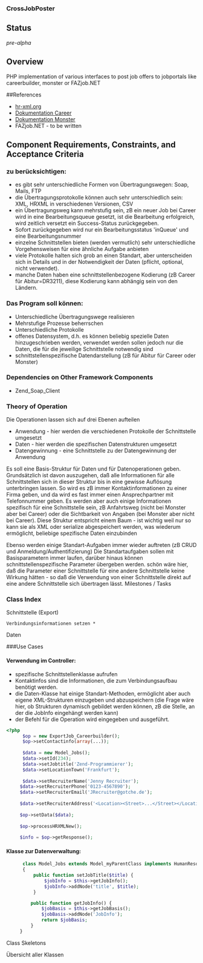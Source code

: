 ### CrossJobPoster

## Status

*pre-alpha*

## Overview

PHP implementation of various interfaces to post job offers to jobportals like careerbuilder, monster or FAZjob.NET

##References


* [hr-xml.org](http://hr-xml.org "HR-XML")
* [Dokumentation Career](http://dpi.careerbuilder.com/Site/Index.aspx "Careerbuilder Specs")
* [Dokumentation Monster](http://doc.monster.com/ "Monster Specs")
* FAZjob.NET - to be written

## Component Requirements, Constraints, and Acceptance Criteria

### zu berücksichtigen:

- es gibt sehr unterschiedliche Formen von Übertragungswegen: Soap, Mails, FTP
- die Übertragungsprotokolle können auch sehr unterschiedlich sein: XML, HRXML in verschiedenen Versionen, CSV
- ein Übertragungsweg kann mehrstufig sein, zB ein neuer Job bei Career wird in eine Bearbeitungsqueue gesetzt, ist die Bearbeitung erfolgreich, wird zeitlich versetzt ein Success-Status zurückgegeben.
- Sofort zurückgegeben wird nur ein Bearbeitungsstatus 'inQueue' und eine Bearbeitungsnummer
- einzelne Schnittstellen bieten (werden vermutlich) sehr unterschiedliche Vorgehensweisen für eine ähnliche Aufgabe anbieten
- viele Protokolle halten sich grob an einen Standart, aber unterscheiden sich in Details und in der Notwendigkeit der Daten (pflicht, optional, nicht verwendet).
- manche Daten haben eine schnittstellenbezogene Kodierung (zB Career für Abitur=DR3211), diese Kodierung kann abhängig sein von den Ländern.

### Das Program soll können:

- Unterschiedliche Übertragungswege realisieren
- Mehrstufige Prozesse beherrschen
- Unterschiedliche Protokolle
- offenes Datensystem, d.h. es können beliebig spezielle Daten hinzugeschrieben werden, verwendet werden sollen jedoch nur die Daten, die für die jeweilige Schnittstelle notwendig sind
- schnittstellenspezifische Datendarstellung (zB für Abitur für Career oder Monster)

### Dependencies on Other Framework Components

- Zend_Soap_Client

### Theory of Operation

Die Operationen lassen sich auf drei Ebenen aufteilen

- Anwendung - hier werden die verschiedenen Protokolle der Schnittstelle umgesetzt
- Daten - hier werden die spezifischen Datenstrukturen umgesetzt
- Datengewinnung - eine Schnittstelle zu der Datengewinnung der Anwendung

Es soll eine Basis-Struktur für Daten und für Datenoperationen geben.
Grundsätzlich ist davon auszugehen, daß alle Informationen für alle Schnittstellen sich in dieser Struktur bis in eine gewisse Auflösung unterbringen lassen.
So wird es zB immer Kontaktinformationen zu einer Firma geben, und da wird es fast immer einen Ansprechpartner mit Telefonnummer geben.
Es werden aber auch einige Informationen spezifisch für eine Schnittstelle sein, zB Anfahrtsweg (nicht bei Monster aber bei Career) oder die Sichtbarkeit von Angaben (bei Monster aber nicht bei Career).
Diese Struktur entspricht einem Baum - ist wichtig weil nur so kann sie als XML oder serialize abgespeichert werden, was wiederum ermöglicht, beliebige spezifische Daten einzubinden

Ebenso werden einige Standart-Aufgaben immer wieder auftreten (zB CRUD und Anmeldung/Authentifizierung)
Die Standartaufgaben sollen mit Basisparametern immer laufen, darüber hinaus können schnittstellenspezifische Parameter übergeben werden.
schön wäre hier, daß die Parameter einer Schnittstelle für eine andere Schnittstelle keine Wirkung hätten - so daß die Verwendung von einer Schnittstelle direkt auf eine andere Schnittstelle sich übertragen lässt.
Milestones / Tasks



### Class Index

Schnittstelle (Export)

    Verbindungsinformationen setzen *

Daten

###Use Cases


#### Verwendung im Controller:

* spezifische Schnittstellenklasse aufrufen
* Kontaktinfos sind die Informationen, die zum Verbindungsaufbau benötigt werden.
* die Daten-Klasse hat einige Standart-Methoden, ermöglicht aber auch eigene XML-Strukturen einzugeben und abzuspeichern (die Frage wäre hier, ob Strukturen dynamisch gebildet werden können, zB die Stelle, an der die JobInfo eingehängt werden kann)
* der Befehl für die Operation wird eingegeben und ausgeführt.

```php
<?php
      $op = new ExportJob_Careerbuilder();
      $op->setContactinfo(array(...));
 
      $data = new Model_Jobs();
      $data->setId(234);
      $data->setJobtitle('Zend-Programmierer');
      $data->setLocationTown('Frankfurt');
 
      $data->setRecruiterName('Jenny Recruiter');
     $data->setRecruiterPhone('0123-4567890');
     $data->setRecruiterEmail('JRecruiter@gotche.de');
 
     $data->setRecruiterAddress('<Location><Street>...</Street></Location>');
 
     $op->setData($data);
 
     $op->processHRXMLNew();
 
     $info = $op->getResponse();
```
 
#### Klasse zur Datenverwaltung:

```php
      class Model_Jobs extends Model_myParentClass implements HumanResourceData_Interface
      {
          public function setJobTitle($title) {
              $jobInfo = $this->getJobInfo();
              $jobInfo->addNode('title', $title);
          }

         public function getJobInfo() {
             $jobBasis = $this->getJobBasis();
             $jobBasis->addNode('JobInfo');
             return $jobBasis;
         }
     }
 ```

Class Skeletons

Übersicht aller Klassen